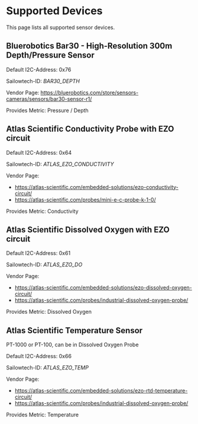 # Supported Devices

This page lists all supported sensor devices.

## Bluerobotics Bar30 - High-Resolution 300m Depth/Pressure Sensor

Default I2C-Address: 0x76

Sailowtech-ID: *BAR30_DEPTH*

Vendor Page: https://bluerobotics.com/store/sensors-cameras/sensors/bar30-sensor-r1/

Provides Metric: Pressure / Depth



## Atlas Scientific Conductivity Probe with EZO circuit

Default I2C-Address: 0x64

Sailowtech-ID: *ATLAS_EZO_CONDUCTIVITY*

Vendor Page:
- https://atlas-scientific.com/embedded-solutions/ezo-conductivity-circuit/
- https://atlas-scientific.com/probes/mini-e-c-probe-k-1-0/

Provides Metric: Conductivity


## Atlas Scientific Dissolved Oxygen with EZO circuit

Default I2C-Address: 0x61

Sailowtech-ID: *ATLAS_EZO_DO*

Vendor Page:
- https://atlas-scientific.com/embedded-solutions/ezo-dissolved-oxygen-circuit/
- https://atlas-scientific.com/probes/industrial-dissolved-oxygen-probe/

Provides Metric: Dissolved Oxygen



## Atlas Scientific Temperature Sensor
PT-1000 or PT-100, can be in Dissolved Oxygen Probe

Default I2C-Address: 0x66

Sailowtech-ID: *ATLAS_EZO_TEMP*

Vendor Page:
- https://atlas-scientific.com/embedded-solutions/ezo-rtd-temperature-circuit/
- https://atlas-scientific.com/probes/industrial-dissolved-oxygen-probe/

Provides Metric: Temperature